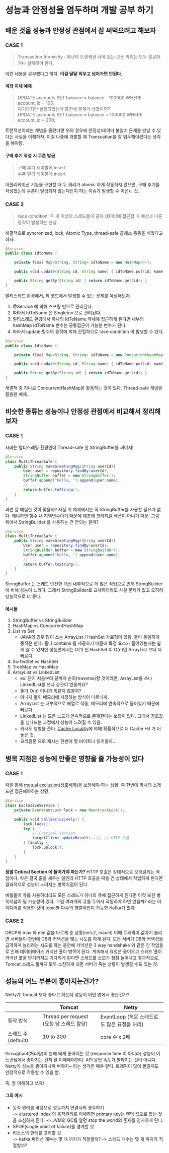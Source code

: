 # 성능과 안정성을 염두하며 개발 공부 하기

## 배운 것을 성능과 안정성 관점에서 잘 써먹으려고 해보자 

### CASE 1 
> Transaction Atomicity : 하나의 트랜잭션 내에 있는 모든 쿼리는 모두 성공하거나 실패해야 한다. 

이런 내용을 공부했다고 하자. **이걸 달달 외우고 넘어가면 안된다.** 

#### 계좌 이체 예제
> UPDATE accounts SET balance = balance - 100000 WHERE account_id = 100;   
> 여기까지만 실행되었는데 중간에 문제가 생겼다면?  
> UPDATE accounts SET balance = balance + 100000 WHERE account_id = 200;   

트랜잭션이라는 개념을 몰랐다면 위의 경우에 안정성/데이터 불일치 문제를 만날 수 있다는 사실을 이해하자. 이걸 나중에 개발할 때 Transcation을 잘 염두해야겠다는 생각을 해야함. 

#### 구매 후기 작성 시 쿠폰 발급 
> 구매 후기 테이블에 insert  
> 쿠폰 발급 테이블에 insert

어플리케이션 기능을 구현할 때 두 쿼리가 atomic 하게 작동하지 않으면, 구매 후기를 작성했는데 쿠폰이 발급되지 않는다든지 하는 이슈가 발생할 수 이쓴ㄴ 것.

### CASE 2 
> race condition: 두 개 이상의 스레드들이 공유 데이터에 접근할 때 예상과 다른 동작이 발생하는 현상 

해결책으로 syncronized, lock, Atomic Type, thread-safe 클래스 등등을 배웠다고 하자. 

```java 
@Service 
public class IdtoName { 

    private final Map<String, String> idToName = new HashMap<>();

    public void update(String id, String name) { idToName.put(id, name); }

    public String getBy(String id) { return idToName.get(id); }
}
```

멀티스레드 환경에서, 위 코드에서 발생할 수 있는 문제를 예상해보자.  
1. @Service 에 의해 스프링 빈으로 관리된다. 
2. 따라서 IdToName 은 Singleton 으로 관리된다. 
3. 멀티스레드 환경에서 하나의 IdToName 객체에 접근하게 된다면 내부의 hashMap idToName 변수는 공통접근이 가능한 변수가 된다. 
4. 따라서 update 함수의 동작에 의해 간헐적으로 race condition 이 발생할 수 있다. 

```java 
@Service 
public class IdtoName { 

    private final Map<String, String> idToName = new ConcurrentHashMap<>();

    public void update(String id, String name) { idToName.put(id, name); }

    public String getBy(String id) { return idToName.get(id); }
}
```

해결책 중 하나로 ConcurrentHashMap을 활용하는 것이 있다. Thread-safe 개념을 활용한 예제. 

## 비슷한 종류는 성능이나 안정성 관점에서 비교해서 정리해보자

### CASE 1 
자바는 멀티스레딩 환경인데 Thread-safe 한 StringBuffer를 써야지! 
```java 
@Service 
class MultiThreadSafe { 
    public String makeGreetingMsg(String userId){ 
        User user = repository.findBy(userId); 
        StringBuffer buffer = new StringBuffer(); 
        buffer.append("Hello, ").append(user.name); 
        // ... 
        return buffer.toString();
    }
}
```
과연 잘 해결한 것이 맞을까? 사실 위 예제에서는 꼭 StringBuffer를 사용할 필요가 없다. 왜냐하면 함수 내 지역변수이기 때문에 애초에 크리티컬 섹션이 아니기 때문. 그럼 위에서 StringBuilder 를 사용하는 건 안되는 걸까? 

```java 
@Service 
class MultiThreadSafe { 
    public String makeGreetingMsg(String userId){ 
        User user = repository.findBy(userId); 
        StringBuilder buffer = new StringBuilder(); 
        buffer.append("Hello, ").append(user.name); 
        // ... 
        return buffer.toString();
    }
}
```

StringBuffer 는 스레드 안전한 대신 내부적으로 더 많은 작업으로 인해 StringBuilder에 비해 성능이 느리다. 그래서 StringBuilder로 교체하더라도 사실 문제가 없고 오히려 성능적으로 더 좋다. 

#### 예시들 
1. StringBuffer vs StringBuilder 
2. HashMap vs ConcurrentHashMap
3. List vs Set
    * JAVA의 경우 많이 쓰는 ArrayList / HashSet 자료형이 있음. 둘다 동일하게 동작은 한다. 둘다 contains 를 제공하기 때문에 특정 요소가 들어있는지는 쉽게 알 수 있지만 성능면에서는 O(1) 인 HashSet 이 O(n)인 ArrayList 보다 더 빠르다. 
4. SortedSet vs HashSet 
5. TreeMap vs HashMap 
6. ArrayList vs LinkedList 
    * ex. 단지 처음부터 끝까지 순회(traverse)할 것이라면, ArrayList를 쓰나 LinkedList를 쓰나 상관이 없을까요?
    * 둘다 O(n) 이니까 똑같지 않을까? 
    * 아니지 둘이 메모리에 저장하는 방식이 다르니까. 
    * ArrayList 는 내부적으로 배열로 작동, 메모리에 연속적으로 들어있기 때문에 빠르다. 
    * LinkedList 는 모든 노드가 연속적으로 존재한다는 보장이 없다. 그래서 참조값을 넘나드는 과정에서 성능이 느려질 수 있음. 
    * 캐시도 영향을 준다. [Cache Locality](https://velog.io/@lob3767/%EC%BA%90%EC%8B%9C%EC%9D%98-%EC%A7%80%EC%97%AD%EC%84%B1Cache-Locality)에 의해 확률적으로 더 Cache Hit 가 더 높은 것.
    * 꼬리질문 으로 캐시는 한번에 몇 바이트나 읽어올까...

## 병목 지점은 성능에 안좋은 영향을 줄 가능성이 있다

### CASE 1 
락을 통해 [mutual exclusion(상호배제)](https://ko.wikipedia.org/wiki/%EC%83%81%ED%98%B8_%EB%B0%B0%EC%A0%9C)을 보장해야 하는 상황. 즉 한번에 하나의 스레드만 접근해야하는 상황. 

```java 
@Service 
class ExclusiveService { 
    private ReentrantLock lock = new ReentrantLock(); 

    public void callExclusively() { 
        lock.lock(); 
        try { 
            // Critical Section
            targetClient.updateResult(...); // HTTP 호출
        } finally { 
            lock.unlock();
        }
    }
}
```

**정말 Critical Section 에 들어가야 하는가?** HTTP 호출은 상대적으로 오래걸리는 작업이다. 락은 결국 줄을 세우는 일인데 HTTP 호출을 락을 건 상태에서 작업하게 된다면 결과적으로 성능이 느려지는 병목지점이 된다.  

예를들어 큐를 사용하더라도 모든 스레드가 하나의 큐에 접근하게 된다면 이것 또한 병목지점이 될 가능성이 있다. 그럼 여러개의 큐를 두어서 작동하게 하면 안될까? 라는 아이디어를 적용한 것이 topic별 다수의 병렬작업이 가능한 Kafka가 있다. 

### CASE 2
DBCP의 max 와 min 값을 다르게 준 상황(min:2, max:6) 이때 트래픽이 값자기 몰리면 서버들이 한번에 DB와 커넥션을 맺는 시도를 하게 된다. 모든 서버가 DB와 커넥션을 급격하게 늘리려는 시도를 하는 동안에 커넥션은 3 way handshake 와 같은 긴 작업들로 인해 데이터베이스 커넥션 풀이 병목이 된다. 계속해서 요청은 들어오고 스레드 풀이 커넥션 풀을 받기까지도 기다리게 된다면 스레드풀 소모가 점점 늘어나고 결과적으로, Tomcat 스레드 풀까지 모두 소진하게 되면 서버가 죽는 상황이 발생할 수도 있는 것.

## 성능의 어느 부분이 좋아지는건가? 
Netty가 Tomcat 보다 좋다고 하는데 성능이 어떤 면에서 좋은건가? 

|  | Tomcat | Netty |   
| ----- | ---- | --- |   
| 동작 방식  | Thread per request (요청 당 스레드 할당) | EventLoop (적은 스레드로도 많은 요청을 처리) |   
| 스레드 수(default) | 10 to 200 | core 수 x 2배 | 

throughput(처리량)이 눈에 띄게 좋아지는 것 (response time 이 아니라)
성능이 어느관점에서 좋아지는 건지 잘 이해해야한다. API 응답 속도가 빨라지는 것이 아니다. Netty가 성능을 좋아지니까 써야지~ 라는 생각은 매우 얕다. 트래픽이 많이 몰릴때도 안정적으로 작동할 수 있을 뿐. 

즉, 잘 이해하고 쓰자!

#### 그외 예시 
* 동작 원리를 바탕으로 성능까지 연결시켜 생각하기   
    -> clustered index 의 동작원리를 이해하면 primary key는 랜덤 값으로 잡는 것을 조심하게 된다. 
    -> JVM의 GC를 알면 stop the world의 존재를 인지하게 된다. 
* SPOF(single point of failure)를 경계할 것 
* 리소스의 한계를 고려할 것  
    -> kafka 파티션 개수는 몇 개 까지가 적절할까? 
    -> 스레드 개수는 몇 개 까지가 적절할까? 